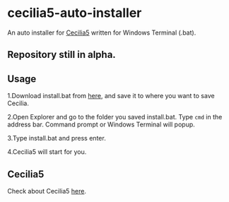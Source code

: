 # cecilia5-auto-installer
An auto installer for [Cecilia5](https://github.com/belangeo/cecilia5) written for Windows Terminal (.bat).

## Repository still in alpha.

## Usage
1.Download install.bat from [here](https://github.com/Kokohachi/cecilia5-auto-installer/releases/download/v0.1.1/install.bat), and save it to where you want to save Cecilia.

2.Open Explorer and go to the folder you saved install.bat. Type `cmd` in the address bar. Command prompt or Windows Terminal will popup.

3.Type install.bat and press enter.

4.Cecilia5 will start for you.

## Cecilia5
Check about Cecilia5 [here](https://github.com/belangeo/cecilia5).
